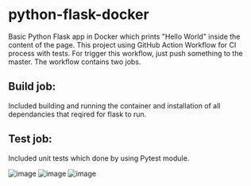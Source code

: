 # python-flask-docker
Basic Python Flask app in Docker which prints "Hello World" inside the content of the page.
This project using GitHub Action Workflow for CI process with tests.
For trigger this workflow, just push something to the master.
The workflow contains two jobs.

## Build job:
Included building and running the container and installation of all dependancies that reqired for flask to run.

## Test job:
Included unit tests which done by using Pytest module.

![image](https://user-images.githubusercontent.com/55482825/142743557-5747e7df-7204-47ee-942a-d70b61217ffb.png)
![image](https://user-images.githubusercontent.com/55482825/142743567-574f5a14-822d-4b12-8aa6-e8a7b2550cf4.png)
![image](https://user-images.githubusercontent.com/55482825/142743569-609d6319-c593-4971-aacb-be46479cb240.png)


